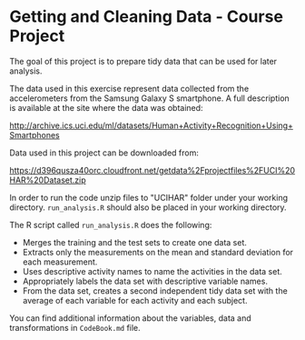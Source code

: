 # Getting and Cleaning Data - Course Project


The goal of this project is to prepare tidy data that can be used for later analysis.

The data used in this exercise represent data collected from the accelerometers from 
the Samsung Galaxy S smartphone. A full description is available at the site where the
data was obtained:

http://archive.ics.uci.edu/ml/datasets/Human+Activity+Recognition+Using+Smartphones


Data used in this project can be downloaded from:

https://d396qusza40orc.cloudfront.net/getdata%2Fprojectfiles%2FUCI%20HAR%20Dataset.zip 


In order to run the code unzip files to "UCIHAR" folder under your working directory. 
`run_analysis.R` should 
also be placed in your working directory.

The R script called `run_analysis.R` does the following:
* Merges the training and the test sets to create one data set.
* Extracts only the measurements on the mean and standard deviation for each measurement.
* Uses descriptive activity names to name the activities in the data set.
* Appropriately labels the data set with descriptive variable names.
* From the data set, creates a second independent tidy data set with the average of
each variable for each activity and each subject.


You can find additional information about the variables, data and transformations in `CodeBook.md` 
file.